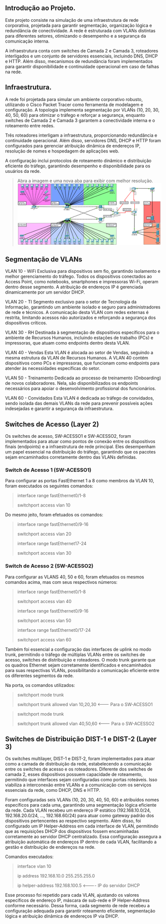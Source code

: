 ## Introdução ao Projeto.
Este projeto consiste na simulação de uma infraestrutura de rede corporativa, projetada para garantir segmentação, organização lógica e redundância de conectividade. A rede é estruturada com VLANs distintas para diferentes setores, otimizando o desempenho e a segurança da comunicação interna.

A infraestrutura conta com switches de Camada 2 e Camada 3, roteadores interligados e um conjunto de servidores essenciais, incluindo DNS, DHCP e HTTP. Além disso, mecanismos de redundância foram implementados para garantir disponibilidade e continuidade operacional em caso de falhas na rede.

## Infraestrutura.
A rede foi projetada para simular um ambiente corporativo robusto, utilizando o Cisco Packet Tracer como ferramenta de modelagem e configuração. A topologia implementa segmentação por VLANs (10, 20, 30, 40, 50, 60) para otimizar o tráfego e reforçar a segurança, enquanto switches de Camada 2 e Camada 3 garantem a conectividade interna e o roteamento entre redes.

Três roteadores interligam a infraestrutura, proporcionando redundância e continuidade operacional. Além disso, servidores DNS, DHCP e HTTP foram configurados para gerenciar atribuição dinâmica de endereços IP, resolução de nomes e hospedagem de aplicações web.

A configuração inclui protocolos de roteamento dinâmico e distribuição eficiente do tráfego, garantindo desempenho e disponibilidade para os usuários da rede.

> Abra a imagem e uma nova aba para exibir com melhor resolução.
![Branching](assets/INFRAESTRUTURA.png)

## Segmentação de VLANs

VLAN 10 - WiFi
  Exclusiva para dispositivos sem fio, garantindo isolamento e melhor gerenciamento do tráfego. Todos os dispositivos conectados ao Access Point, como notebooks, smartphones e impressoras Wi-Fi, operam dentro desse segmento. A atribuição de endereços IP é gerenciada 
dinamicamente por um servidor DHCP.

VLAN 20 - TI
  Segmento exclusivo para o setor de Tecnologia da Informação, garantindo um ambiente isolado e seguro para administradores de rede e técnicos. A comunicação desta VLAN com redes externas é restrita, limitando acessos não autorizados e reforçando a segurança dos dispositivos críticos.
    
VLAN 30 - RH
  Destinada à segmentação de dispositivos específicos para o ambiente de Recursos Humanos, incluindo estações de trabalho (PCs) e impressoras, que atuam como endpoints dentro desta VLAN.
    
VLAN 40 - Vendas
  Esta VLAN é alocada ao setor de Vendas, seguindo a mesma estrutura da VLAN de Recursos Humanos. A VLAN 40 contém dispositivos como PCs e impressoras, que funcionam como endpoints para atender às necessidades específicas do setor.
    
VLAN 50 - Treinamento
  Dedicada ao processo de treinamento (Onboarding) de novos colaboradores. Nela, são disponibilizados os endpoints necessários para apoiar o desenvolvimento profissional dos funcionários.
    
VLAN 60 - Convidados
  Esta VLAN é dedicada ao tráfego de convidados, sendo isolada das demais VLANs da rede para prevenir possíveis ações indesejadas e garantir a segurança da infraestrutura.

## Switches de Acesso (Layer 2)

  Os switches de acesso, SW-ACESSO1 e SW-ACESSO2, foram implementados para atuar como pontos de conexão entre os dispositivos finais (endpoints) e a infraestrutura de rede principal. Eles desempenham um papel essencial na distribuição do tráfego, garantindo que os pacotes sejam encaminhados corretamente dentro das VLANs definidas.

### Switch de Acesso 1 (SW-ACESSO1) ###
    
  Para configurar as portas FastEthernet 1 a 8 como membros da VLAN 10, foram executados os seguintes comandos:
  >interface range fastEthernet0/1-8
   >
   >switchport access vlan 10

  Do mesmo jeito, foram efetuados os comandos:

  >interface range fastEthernet0/9-16
  >
  >switchport access vlan 20
  >
  >interface range fastEthernet17-24
  >
  >switchport access vlan 30




### Switch de Acesso 2 (SW-ACESSO2) ###
  
  Para configurar as VLANS 40, 50 e 60, foram efetuados os mesmos comandos acima, mas com seus respectivos números:
 >interface range fastEthernet0/1-8
  >
  >switchport access vlan 40
  >
  >interface range fastEthernet0/9-16
  >
  >switchport access vlan 50
  >
  >interface range fastEthernet0/17-24
  >
  >switchport access vlan 60
>

Também foi essencial a configuração das interfaces de uplink no modo trunk, permitindo o tráfego de múltiplas VLANs entre os switches de acesso, switches de distribuição e roteadores. O modo trunk garante que os quadros Ethernet sejam corretamente identificados e encaminhados para suas respectivas VLANs, possibilitando a comunicação eficiente entre os diferentes segmentos da rede.

Na porta, os comandos utilizados:
  >switchport mode trunk
  >
  >switchport trunk allowed vlan 10,20,30 <--- Para o SW-ACESSO1
  

  >switchport mode trunk
  >
  >switchport trunk allowed vlan 40,50,60 <--- Para o SW-ACESSO2

## Switches de Distribuição DIST-1 e DIST-2 (Layer 3)

Os switches multilayer, DIST-1 e DIST-2, foram implementados para atuar como a camada de distribuição da rede, estabelecendo a comunicação entre os switches de acesso e os roteadores. Diferente dos switches de camada 2, esses dispositivos possuem capacidade de roteamento, permitindo que interfaces sejam configuradas como portas roteáveis. Isso viabiliza a interconexão entre VLANs e a comunicação com os serviços essenciais da rede, como DHCP, DNS e HTTP.

Foram configuradas seis VLANs (10, 20, 30, 40, 50, 60) e atribuídos nomes específicos para cada uma, garantindo uma segmentação lógica eficiente da rede. Cada VLAN recebeu um endereço IP estático (192.168.10.0/24, 192.168.20.0/24, ..., 192.168.60/24) para atuar como gateway padrão dos dispositivos pertencentes ao respectivo segmento. Além disso, foi configurado um IP Helper-Address em cada interface de VLAN, permitindo que as requisições DHCP dos dispositivos fossem encaminhadas corretamente ao servidor DHCP centralizado. Essa configuração assegura a atribuição automática de endereços IP dentro de cada VLAN, facilitando a gestão e distribuição de endereços na rede.

Comandos executados:

>interface vlan 10
>
>ip address 192.168.10.0 255.255.255.0
>
>ip helper-address 192.168.100.5 <---- IP do servidor DHCP

Esse processo foi repetido para cada VLAN, ajustando os valores específicos de endereço IP, máscara de sub-rede e IP Helper-Address conforme necessário. Dessa forma, cada segmento de rede recebeu a configuração adequada para garantir roteamento eficiente, segmentação lógica e atribuição dinâmica de endereços IP via DHCP.



